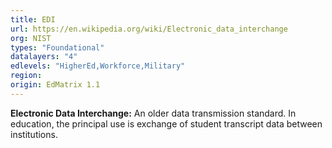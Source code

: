 ```yaml
---
title: EDI
url: https://en.wikipedia.org/wiki/Electronic_data_interchange
org: NIST
types: "Foundational"
datalayers: "4"
edlevels: "HigherEd,Workforce,Military"
region:
origin: EdMatrix 1.1
---
```

**Electronic Data Interchange:** An older data transmission standard. In education, the principal use is exchange of student transcript data between institutions.

